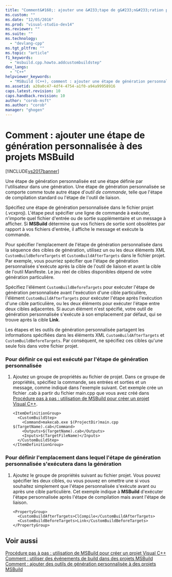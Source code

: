 ```yaml
---
title: "Comment&#160;: ajouter une &#233;tape de g&#233;n&#233;ration personnalis&#233;e &#224; des projets MSBuild | Microsoft Docs"
ms.custom: ""
ms.date: "12/05/2016"
ms.prod: "visual-studio-dev14"
ms.reviewer: ""
ms.suite: ""
ms.technology: 
  - "devlang-cpp"
ms.tgt_pltfrm: ""
ms.topic: "article"
f1_keywords: 
  - "msbuild.cpp.howto.addcustombuildstep"
dev_langs: 
  - "C++"
helpviewer_keywords: 
  - "MSBuild (C++), comment : ajouter une étape de génération personnalisée"
ms.assetid: a20a0c47-4df4-4754-a1f0-a94a99958916
caps.latest.revision: 10
caps.handback.revision: 10
author: "corob-msft"
ms.author: "corob"
manager: "ghogen"
---
```

# Comment&#160;: ajouter une &#233;tape de g&#233;n&#233;ration personnalis&#233;e &#224; des projets MSBuild
[!INCLUDE[vs2017banner](../assembler/inline/includes/vs2017banner.md)]

Une étape de génération personnalisée est une étape définie par l'utilisateur dans une génération.  Une étape de génération personnalisée se comporte comme toute autre étape d'*outil de commande*, telle que l'étape de compilation standard ou l'étape de l'outil de liaison.  
  
 Spécifiez une étape de génération personnalisée dans le fichier projet \(.vcxproj\).  L'étape peut spécifier une ligne de commande à exécuter, n'importe quel fichier d'entrée ou de sortie supplémentaire et un message à afficher.  Si **MSBuild** détermine que vos fichiers de sortie sont obsolètes par rapport à vos fichiers d'entrée, il affiche le message et exécute la commande.  
  
 Pour spécifier l'emplacement de l'étape de génération personnalisée dans la séquence des cibles de génération, utilisez un ou les deux éléments XML `CustomBuildBeforeTargets` et `CustomBuildAfterTargets` dans le fichier projet.  Par exemple, vous pourriez spécifier que l'étape de génération personnalisée s'exécute après la cible de l'outil de liaison et avant la cible de l'outil Manifeste.  Le jeu réel de cibles disponibles dépend de votre génération particulière.  
  
 Spécifiez l'élément `CustomBuildBeforeTargets` pour exécuter l'étape de génération personnalisée avant l'exécution d'une cible particulière, l'élément `CustomBuildAfterTargets` pour exécuter l'étape après l'exécution d'une cible particulière, ou les deux éléments pour exécuter l'étape entre deux cibles adjacentes.  Si aucun élément n'est spécifié, votre outil de génération personnalisée s'exécute à son emplacement par défaut, qui se trouve après la cible **Link**.  
  
 Les étapes et les outils de génération personnalisée partagent les informations spécifiées dans les éléments XML `CustomBuildAfterTargets` et `CustomBuildBeforeTargets`.  Par conséquent, ne spécifiez ces cibles qu'une seule fois dans votre fichier projet.  
  
### Pour définir ce qui est exécuté par l'étape de génération personnalisée  
  
1.  Ajoutez un groupe de propriétés au fichier de projet.  Dans ce groupe de propriétés, spécifiez la commande, ses entrées et sorties et un message, comme indiqué dans l'exemple suivant.  Cet exemple crée un fichier .cab à partir du fichier main.cpp que vous avez créé dans [Procédure pas à pas : utilisation de MSBuild pour créer un projet Visual C\+\+](../build/walkthrough-using-msbuild-to-create-a-visual-cpp-project.md).  
  
    ```  
    <ItemDefinitionGroup>  
      <CustomBuildStep>  
        <Command>makecab.exe $(ProjectDir)main.cpp $(TargetName).cab</Command>  
        <Outputs>$(TargetName).cab</Outputs>  
        <Inputs>$(TargetFileName)</Inputs>  
      </CustomBuildStep>  
    </ItemDefinitionGroup>  
    ```  
  
### Pour définir l'emplacement dans lequel l'étape de génération personnalisée s'exécutera dans la génération  
  
1.  Ajoutez le groupe de propriétés suivant au fichier projet.  Vous pouvez spécifier les deux cibles, ou vous pouvez en omettre une si vous souhaitez simplement que l'étape personnalisée s'exécute avant ou après une cible particulière.  Cet exemple indique à **MSBuild** d'exécuter l'étape personnalisée après l'étape de compilation mais avant l'étape de liaison.  
  
    ```  
    <PropertyGroup>  
      <CustomBuildAfterTargets>ClCompile</CustomBuildAfterTargets>  
      <CustomBuildBeforeTargets>Link</CustomBuildBeforeTargets>  
    </PropertyGroup>  
    ```  
  
## Voir aussi  
 [Procédure pas à pas : utilisation de MSBuild pour créer un projet Visual C\+\+](../build/walkthrough-using-msbuild-to-create-a-visual-cpp-project.md)   
 [Comment : utiliser des événements de build dans des projets MSBuild](../build/how-to-use-build-events-in-msbuild-projects.md)   
 [Comment : ajouter des outils de génération personnalisée à des projets MSBuild](../build/how-to-add-custom-build-tools-to-msbuild-projects.md)
